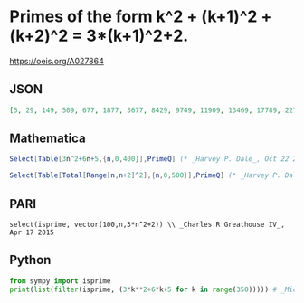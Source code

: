 # Primes of the form k^2 \+ \(k\+1\)^2 \+ \(k\+2\)^2 \= 3\*\(k\+1\)^2\+2\.
https://oeis.org/A027864
## JSON
```JSON
[5, 29, 149, 509, 677, 1877, 3677, 8429, 9749, 11909, 13469, 17789, 22709, 27077, 28229, 45389, 46877, 53069, 70229, 72077, 81677, 100469, 102677, 114077, 128549, 141269, 154589, 180077, 192029, 195077, 207509, 223589, 230189, 261077, 312989, 340709]
```
## Mathematica
```Mathematica
Select[Table[3n^2+6n+5,{n,0,400}],PrimeQ] (* _Harvey P. Dale_, Oct 22 2016 *)
```
```Mathematica
Select[Table[Total[Range[n,n+2]^2],{n,0,500}],PrimeQ] (* _Harvey P. Dale_, May 23 2021 *)
```
## PARI
```PARI
select(isprime, vector(100,n,3*n^2+2)) \\ _Charles R Greathouse IV_, Apr 17 2015
```
## Python
```Python
from sympy import isprime
print(list(filter(isprime, (3*k**2+6*k+5 for k in range(350))))) # _Michael S. Branicky_, May 29 2021
```
